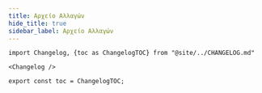 ```yaml
---
title: Αρχείο Αλλαγών
hide_title: true
sidebar_label: Αρχείο Αλλαγών
---
```


```mdx-code-block
import Changelog, {toc as ChangelogTOC} from "@site/../CHANGELOG.md"

<Changelog />

export const toc = ChangelogTOC;
```
